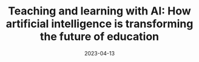 ---
title: "Teaching and learning with AI: How artificial intelligence is transforming the future of education"
collection: publications
permalink: /publication/2023-XRDS
date: 2023-04-13
venue: 'XRDS: Crossroads, The ACM Magazine for Students'
paperurl: 'http://aadair3.github.io/files/papers/2023-XRDS.pdf'
link: 'https://doi.org/10.1145/3589252'
citation: 'Adair, A. (2023). Teaching and learning with AI: How artificial intelligence is transforming the future of education. <i>XRDS: Crossroads, The ACM Magazine for Students, 29</i>(3), 7-9.'
tags: [tag1, tag2]
---